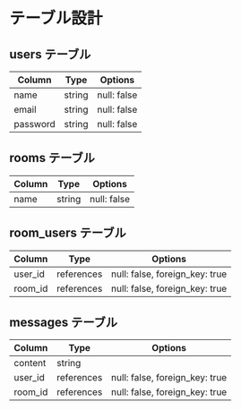 # テーブル設計

## users テーブル

| Column   | Type   | Options     |
| -------- | ------ | ----------- |    
| name     | string | null: false |  
| email    | string | null: false |       
| password | string | null: false |

## rooms テーブル

| Column | Type   | Options     |
| ------ | ------ | ----------- |
| name  | string | null: false |  

## room_users テーブル

| Column  | Type    | Options                        |
| ------- | ------- | ------------------------------ |
| user_id | references | null: false, foreign_key: true |
| room_id | references | null: false, foreign_key: true |

## messages テーブル

| Column  | Type    | Options                        |
| ------- | ------- | ------------------------------ |
| content    | string  |
| user_id | references | null: false, foreign_key: true |
| room_id | references | null: false, foreign_key: true |
